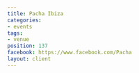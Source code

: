 ```yaml
---
title: Pacha Ibiza
categories:
- events
tags:
- venue
position: 137
facebook: https://www.facebook.com/Pacha
layout: client
---
```


